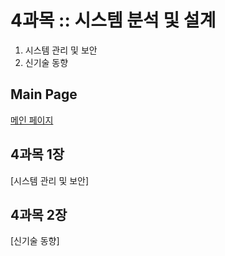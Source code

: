 # 4과목 :: 시스템 분석 및 설계
1. 시스템 관리 및 보안
2. 신기술 동향


## Main Page
[메인 페이지](https://github.com/JuNijen/Industrial-Engineer-Information-Processing/wiki/0_Main-Page)

## 4과목 1장
[시스템 관리 및 보안]

## 4과목 2장
[신기술 동향]